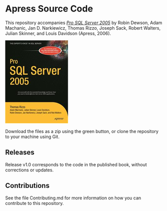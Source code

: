 # Apress Source Code

This repository accompanies [*Pro SQL Server 2005*](http://www.apress.com/9781590594773) by Robin Dewson, Adam Machanic, Jan D. Narkiewicz, Thomas Rizzo, Joseph Sack, Robert Walters, Julian Skinner, and Louis Davidson (Apress, 2006).

![Cover image](9781590594773.jpg)

Download the files as a zip using the green button, or clone the repository to your machine using Git.

## Releases

Release v1.0 corresponds to the code in the published book, without corrections or updates.

## Contributions

See the file Contributing.md for more information on how you can contribute to this repository.
